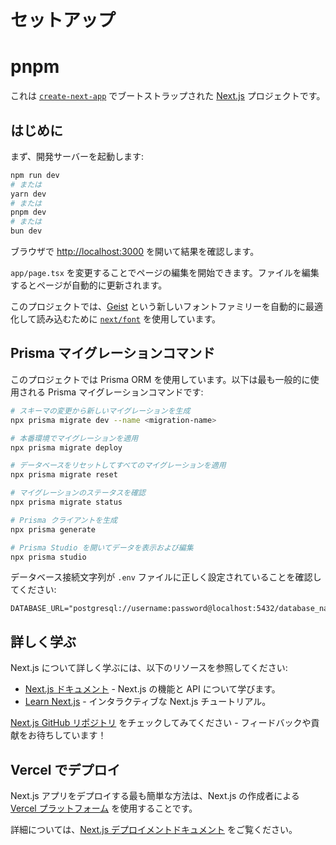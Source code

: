 # セットアップ

# pnpm

これは [`create-next-app`](https://nextjs.org/docs/app/api-reference/cli/create-next-app) でブートストラップされた [Next.js](https://nextjs.org) プロジェクトです。

## はじめに

まず、開発サーバーを起動します:

```bash
npm run dev
# または
yarn dev
# または
pnpm dev
# または
bun dev
```

ブラウザで [http://localhost:3000](http://localhost:3000) を開いて結果を確認します。

`app/page.tsx` を変更することでページの編集を開始できます。ファイルを編集するとページが自動的に更新されます。

このプロジェクトでは、[Geist](https://vercel.com/font) という新しいフォントファミリーを自動的に最適化して読み込むために [`next/font`](https://nextjs.org/docs/app/building-your-application/optimizing/fonts) を使用しています。

## Prisma マイグレーションコマンド

このプロジェクトでは Prisma ORM を使用しています。以下は最も一般的に使用される Prisma マイグレーションコマンドです:

```bash
# スキーマの変更から新しいマイグレーションを生成
npx prisma migrate dev --name <migration-name>

# 本番環境でマイグレーションを適用
npx prisma migrate deploy

# データベースをリセットしてすべてのマイグレーションを適用
npx prisma migrate reset

# マイグレーションのステータスを確認
npx prisma migrate status

# Prisma クライアントを生成
npx prisma generate

# Prisma Studio を開いてデータを表示および編集
npx prisma studio
```

データベース接続文字列が `.env` ファイルに正しく設定されていることを確認してください:

```
DATABASE_URL="postgresql://username:password@localhost:5432/database_name"
```

## 詳しく学ぶ

Next.js について詳しく学ぶには、以下のリソースを参照してください:

- [Next.js ドキュメント](https://nextjs.org/docs) - Next.js の機能と API について学びます。
- [Learn Next.js](https://nextjs.org/learn) - インタラクティブな Next.js チュートリアル。

[Next.js GitHub リポジトリ](https://github.com/vercel/next.js) をチェックしてみてください - フィードバックや貢献をお待ちしています！

## Vercel でデプロイ

Next.js アプリをデプロイする最も簡単な方法は、Next.js の作成者による [Vercel プラットフォーム](https://vercel.com/new?utm_medium=default-template&filter=next.js&utm_source=create-next-app&utm_campaign=create-next-app-readme) を使用することです。

詳細については、[Next.js デプロイメントドキュメント](https://nextjs.org/docs/app/building-your-application/deploying) をご覧ください。

